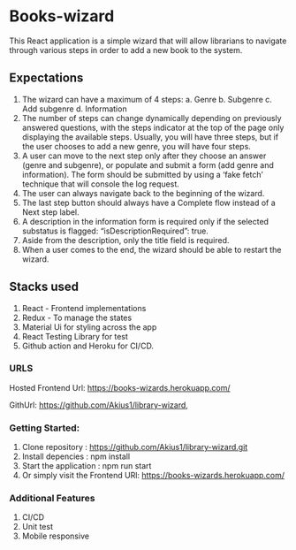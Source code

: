 # Books-wizard

This React application is a simple wizard that will allow librarians to navigate through various steps in order to add a new book to the system. 

## Expectations
1. The wizard can have a maximum of 4 steps:
    a. Genre
    b. Subgenre
    c. Add subgenre
    d. Information
2. The number of steps can change dynamically depending on previously answered questions, with the steps indicator at the top of the page only displaying the available steps. Usually, you will have three steps, but if the user chooses to add a new genre,
you will have four steps.
3. A user can move to the next step only after they choose an answer (genre and subgenre), or populate and submit a form (add genre and information). The form should be submitted by using a ‘fake fetch’ technique that will console the log request.
4. The user can always navigate back to the beginning of the wizard.
5. The last step button should always have a Complete flow instead of a Next step label.
6. A description in the information form is required only if the selected substatus is flagged: “isDescriptionRequired”: true.
7. Aside from the description, only the title field is required.
8. When a user comes to the end, the wizard should be able to restart the wizard.


## Stacks used
1. React - Frontend implementations
2. Redux - To manage the states
3. Material Ui for styling across the app
4. React Testing Library for test
4. Github action and Heroku for CI/CD.

### URLS
Hosted Frontend Url: https://books-wizards.herokuapp.com/

GithUrl: https://github.com/Akius1/library-wizard,



### Getting Started:

1. Clone repository : https://github.com/Akius1/library-wizard.git
2. Install depencies : npm install
3. Start the application : npm run start
4. Or simply visit the Frontend URl: https://books-wizards.herokuapp.com/

### Additional Features
1. CI/CD
2. Unit test
3. Mobile responsive


